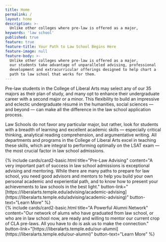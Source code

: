 ```yaml
---
title: Home
permalink: /
layout: home
description: >-
  Unlike other colleges where pre-law is offered as a major,
keywords: 'law school'
published: true
feature: true
feature-title: Your Path to Law School Begins Here
feature-image: null
feature-body: >-
  Unlike other colleges where pre-law is offered as a major,
  our students take advantage of unparalleled advising, professional
  development and extracurricular offerings designed to help chart a
  path to law school that works for them.
---
```

Pre-law students in the College of Liberal Arts may select any of our 35 majors as their plan of study, and many opt to enhance their undergraduate career with a second major or a minor. This flexibility to build an impressive and eclectic undergraduate résumé in the humanities, social
sciences — and beyond — can make all the difference in the law school application process.

Law Schools do not favor any particular major, but rather, look for students with a breadth of learning and excellent academic skills — especially critical thinking, analytical reading comprehension, and argumentative writing. All departments and programs in the College of Liberal Arts excel in teaching these skills, which are integral to performing optimally on the LSAT exam — the most crucial factor in law school admissions.

<div class="row row-wide">
  <div class="col s1 m6 l6">{% include cards/card2-basic.html
    title="Pre-Law Advising"
    content="A very important part of success in law school admissions is exceptional advising and mentoring. While there are many paths to prepare for law school, you need good advisors and mentors to help you build your own personal academic and experiential path, and to know how to present your achievements to law schools in the best light."
    button-link="[https://liberalarts.temple.edu/advising/academic-advising](https://liberalarts.temple.edu/advising/academic-advising)"
    button-text="Learn More" %}
  </div>
  <div class="row row-wide">
    <div class="col s1 m6 l6">{% include cards/card2-basic.html
      title="A Powerful Alumni Network"
      content="Our network of alums who have graduated from law school, or who are in law school now, are ready and willing to mentor our current crop of CLA pre-laws. All you have to do is ask us to make the connection."
      button-link="[https://liberalarts.temple.edu/our-alumni](https://liberalarts.temple.edu/our-alumni)"
      button-text="Learn More" %}
    </div>
</div>
